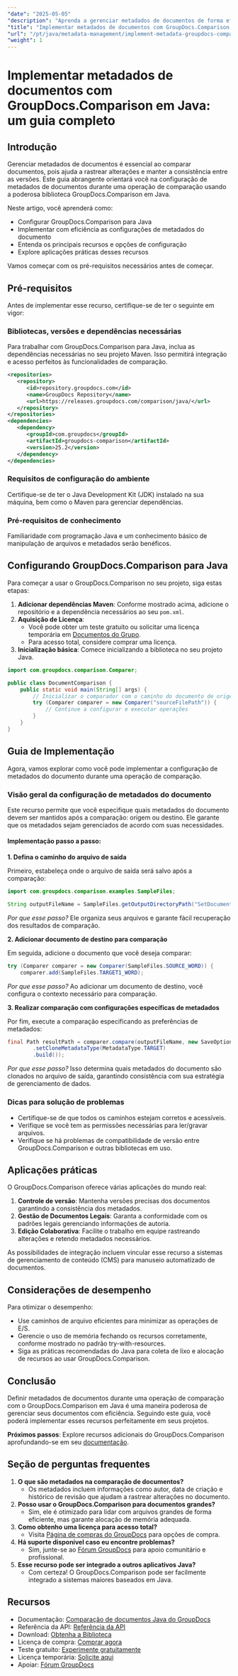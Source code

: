```yaml
---
"date": "2025-05-05"
"description": "Aprenda a gerenciar metadados de documentos de forma eficiente usando GroupDocs.Comparison em Java. Este guia aborda a instalação, configuração e aplicações práticas para um melhor gerenciamento de documentos."
"title": "Implementar metadados de documentos com GroupDocs.Comparison em Java - Um guia completo"
"url": "/pt/java/metadata-management/implement-metadata-groupdocs-comparison-java-guide/"
"weight": 1
---
```


# Implementar metadados de documentos com GroupDocs.Comparison em Java: um guia completo

## Introdução

Gerenciar metadados de documentos é essencial ao comparar documentos, pois ajuda a rastrear alterações e manter a consistência entre as versões. Este guia abrangente orientará você na configuração de metadados de documentos durante uma operação de comparação usando a poderosa biblioteca GroupDocs.Comparison em Java.

Neste artigo, você aprenderá como:
- Configurar GroupDocs.Comparison para Java
- Implementar com eficiência as configurações de metadados do documento
- Entenda os principais recursos e opções de configuração
- Explore aplicações práticas desses recursos

Vamos começar com os pré-requisitos necessários antes de começar.

## Pré-requisitos

Antes de implementar esse recurso, certifique-se de ter o seguinte em vigor:

### Bibliotecas, versões e dependências necessárias

Para trabalhar com GroupDocs.Comparison para Java, inclua as dependências necessárias no seu projeto Maven. Isso permitirá integração e acesso perfeitos às funcionalidades de comparação.

```xml
<repositories>
   <repository>
      <id>repository.groupdocs.com</id>
      <name>GroupDocs Repository</name>
      <url>https://releases.groupdocs.com/comparison/java/</url>
   </repository>
</repositories>
<dependencies>
   <dependency>
      <groupId>com.groupdocs</groupId>
      <artifactId>groupdocs-comparison</artifactId>
      <version>25.2</version>
   </dependency>
</dependencies>
```

### Requisitos de configuração do ambiente

Certifique-se de ter o Java Development Kit (JDK) instalado na sua máquina, bem como o Maven para gerenciar dependências.

### Pré-requisitos de conhecimento

Familiaridade com programação Java e um conhecimento básico de manipulação de arquivos e metadados serão benéficos.

## Configurando GroupDocs.Comparison para Java

Para começar a usar o GroupDocs.Comparison no seu projeto, siga estas etapas:

1. **Adicionar dependências Maven**: Conforme mostrado acima, adicione o repositório e a dependência necessários ao seu `pom.xml`.
2. **Aquisição de Licença**:
   - Você pode obter um teste gratuito ou solicitar uma licença temporária em [Documentos do Grupo](https://purchase.groupdocs.com/temporary-license/).
   - Para acesso total, considere comprar uma licença.
3. **Inicialização básica**: Comece inicializando a biblioteca no seu projeto Java.

```java
import com.groupdocs.comparison.Comparer;

public class DocumentComparison {
    public static void main(String[] args) {
        // Inicializar o comparador com o caminho do documento de origem
        try (Comparer comparer = new Comparer("sourceFilePath")) {
            // Continue a configurar e executar operações
        }
    }
}
```

## Guia de Implementação

Agora, vamos explorar como você pode implementar a configuração de metadados do documento durante uma operação de comparação.

### Visão geral da configuração de metadados do documento

Este recurso permite que você especifique quais metadados do documento devem ser mantidos após a comparação: origem ou destino. Ele garante que os metadados sejam gerenciados de acordo com suas necessidades.

#### Implementação passo a passo:

**1. Defina o caminho do arquivo de saída**

Primeiro, estabeleça onde o arquivo de saída será salvo após a comparação:

```java
import com.groupdocs.comparison.examples.SampleFiles;

String outputFileName = SampleFiles.getOutputDirectoryPath("SetDocumentMetadataTarget");
```

*Por que esse passo?* Ele organiza seus arquivos e garante fácil recuperação dos resultados de comparação.

**2. Adicionar documento de destino para comparação**

Em seguida, adicione o documento que você deseja comparar:

```java
try (Comparer comparer = new Comparer(SampleFiles.SOURCE_WORD)) {
    comparer.add(SampleFiles.TARGET1_WORD);
```

*Por que esse passo?* Ao adicionar um documento de destino, você configura o contexto necessário para comparação.

**3. Realizar comparação com configurações específicas de metadados**

Por fim, execute a comparação especificando as preferências de metadados:

```java
final Path resultPath = comparer.compare(outputFileName, new SaveOptions.Builder()
        .setCloneMetadataType(MetadataType.TARGET)
        .build());
```

*Por que esse passo?* Isso determina quais metadados do documento são clonados no arquivo de saída, garantindo consistência com sua estratégia de gerenciamento de dados.

### Dicas para solução de problemas

- Certifique-se de que todos os caminhos estejam corretos e acessíveis.
- Verifique se você tem as permissões necessárias para ler/gravar arquivos.
- Verifique se há problemas de compatibilidade de versão entre GroupDocs.Comparison e outras bibliotecas em uso.

## Aplicações práticas

O GroupDocs.Comparison oferece várias aplicações do mundo real:

1. **Controle de versão**: Mantenha versões precisas dos documentos garantindo a consistência dos metadados.
2. **Gestão de Documentos Legais**: Garanta a conformidade com os padrões legais gerenciando informações de autoria.
3. **Edição Colaborativa**: Facilite o trabalho em equipe rastreando alterações e retendo metadados necessários.

As possibilidades de integração incluem vincular esse recurso a sistemas de gerenciamento de conteúdo (CMS) para manuseio automatizado de documentos.

## Considerações de desempenho

Para otimizar o desempenho:
- Use caminhos de arquivo eficientes para minimizar as operações de E/S.
- Gerencie o uso de memória fechando os recursos corretamente, conforme mostrado no padrão try-with-resources.
- Siga as práticas recomendadas do Java para coleta de lixo e alocação de recursos ao usar GroupDocs.Comparison.

## Conclusão

Definir metadados de documentos durante uma operação de comparação com o GroupDocs.Comparison em Java é uma maneira poderosa de gerenciar seus documentos com eficiência. Seguindo este guia, você poderá implementar esses recursos perfeitamente em seus projetos.

**Próximos passos**: Explore recursos adicionais do GroupDocs.Comparison aprofundando-se em seu [documentação](https://docs.groupdocs.com/comparison/java/).

## Seção de perguntas frequentes

1. **O que são metadados na comparação de documentos?**
   - Os metadados incluem informações como autor, data de criação e histórico de revisão que ajudam a rastrear alterações no documento.
2. **Posso usar o GroupDocs.Comparison para documentos grandes?**
   - Sim, ele é otimizado para lidar com arquivos grandes de forma eficiente, mas garante alocação de memória adequada.
3. **Como obtenho uma licença para acesso total?**
   - Visita [Página de compras do GroupDocs](https://purchase.groupdocs.com/buy) para opções de compra.
4. **Há suporte disponível caso eu encontre problemas?**
   - Sim, junte-se ao [Fórum GroupDocs](https://forum.groupdocs.com/c/comparison) para apoio comunitário e profissional.
5. **Esse recurso pode ser integrado a outros aplicativos Java?**
   - Com certeza! O GroupDocs.Comparison pode ser facilmente integrado a sistemas maiores baseados em Java.

## Recursos

- Documentação: [Comparação de documentos Java do GroupDocs](https://docs.groupdocs.com/comparison/java/)
- Referência da API: [Referência da API](https://reference.groupdocs.com/comparison/java/)
- Download: [Obtenha a Biblioteca](https://releases.groupdocs.com/comparison/java/)
- Licença de compra: [Comprar agora](https://purchase.groupdocs.com/buy)
- Teste gratuito: [Experimente gratuitamente](https://releases.groupdocs.com/comparison/java/)
- Licença temporária: [Solicite aqui](https://purchase.groupdocs.com/temporary-license/)
- Apoiar: [Fórum GroupDocs](https://forum.groupdocs.com/c/comparison)